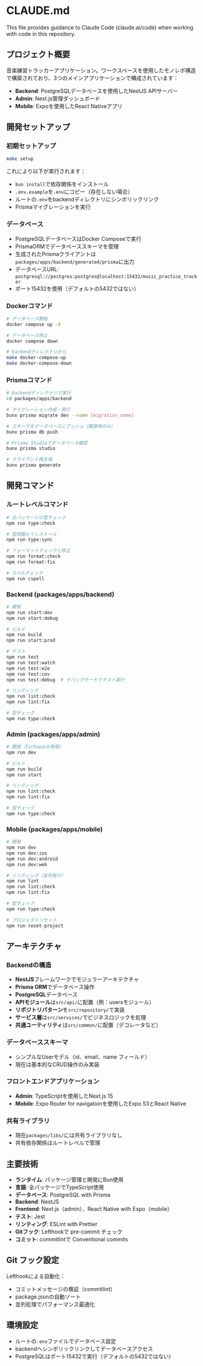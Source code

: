 # CLAUDE.md

This file provides guidance to Claude Code (claude.ai/code) when working with code in this repository.

## プロジェクト概要

音楽練習トラッカーアプリケーション。ワークスペースを使用したモノレポ構造で構築されており、3つのメインアプリケーションで構成されています：

- **Backend**: PostgreSQLデータベースを使用したNestJS APIサーバー
- **Admin**: Next.js管理ダッシュボード
- **Mobile**: Expoを使用したReact Nativeアプリ

## 開発セットアップ

### 初期セットアップ

```bash
make setup
```

これにより以下が実行されます：

- `bun install`で依存関係をインストール
- `.env.example`を`.env`にコピー（存在しない場合）
- ルートの`.env`をbackendディレクトリにシンボリックリンク
- Prismaマイグレーションを実行

### データベース

- PostgreSQLデータベースはDocker Composeで実行
- PrismaORMでデータベーススキーマを管理
- 生成されたPrismaクライアントは`packages/apps/backend/generated/prisma`に出力
- データベースURL: `postgresql://postgres:postgres@localhost:15432/music_practice_tracker`
- ポート15432を使用（デフォルトの5432ではない）

### Dockerコマンド

```bash
# データベース開始
docker compose up -d

# データベース停止
docker compose down

# backendディレクトリから
make docker-compose-up
make docker-compose-down
```

### Prismaコマンド

```bash
# backendディレクトリで実行
cd packages/apps/backend

# マイグレーション作成・実行
bunx prisma migrate dev --name [migration_name]

# スキーマをデータベースにプッシュ（開発時のみ）
bunx prisma db push

# Prisma Studioでデータベース確認
bunx prisma studio

# クライアント再生成
bunx prisma generate
```

## 開発コマンド

### ルートレベルコマンド

```bash
# 全パッケージの型チェック
npm run type:check

# 型同期とインストール
npm run type:sync

# フォーマットチェックと修正
npm run format:check
npm run format:fix

# スペルチェック
npm run cspell
```

### Backend (packages/apps/backend)

```bash
# 開発
npm run start:dev
npm run start:debug

# ビルド
npm run build
npm run start:prod

# テスト
npm run test
npm run test:watch
npm run test:e2e
npm run test:cov
npm run test:debug  # デバッグモードでテスト実行

# リンティング
npm run lint:check
npm run lint:fix

# 型チェック
npm run type:check
```

### Admin (packages/apps/admin)

```bash
# 開発（Turbopack使用）
npm run dev

# ビルド
npm run build
npm run start

# リンティング
npm run lint:check
npm run lint:fix

# 型チェック
npm run type:check
```

### Mobile (packages/apps/mobile)

```bash
# 開発
npm run dev
npm run dev:ios
npm run dev:android
npm run dev:web

# リンティング（並列実行）
npm run lint
npm run lint:check
npm run lint:fix

# 型チェック
npm run type:check

# プロジェクトリセット
npm run reset-project
```

## アーキテクチャ

### Backendの構造

- **NestJS**フレームワークでモジュラーアーキテクチャ
- **Prisma ORM**でデータベース操作
- **PostgreSQL**データベース
- **APIモジュール**は`src/api/`に配置（例：usersモジュール）
- **リポジトリパターン**を`src/repository/`で実装
- **サービス層**は`src/services/`でビジネスロジックを処理
- **共通ユーティリティ**は`src/common/`に配置（デコレータなど）

### データベーススキーマ

- シンプルなUserモデル（id、email、name フィールド）
- 現在は基本的なCRUD操作のみ実装

### フロントエンドアプリケーション

- **Admin**: TypeScriptを使用したNext.js 15
- **Mobile**: Expo Router for navigationを使用したExpo 53とReact Native

### 共有ライブラリ

- 現在`packages/libs/`には共有ライブラリなし
- 共有依存関係はルートレベルで管理

## 主要技術

- **ランタイム**: パッケージ管理と開発にBun使用
- **言語**: 全パッケージでTypeScript使用
- **データベース**: PostgreSQL with Prisma
- **Backend**: NestJS
- **Frontend**: Next.js（admin）、React Native with Expo（mobile）
- **テスト**: Jest
- **リンティング**: ESLint with Prettier
- **Gitフック**: Lefthookで pre-commit チェック
- **コミット**: commitlintで Conventional commits

## Git フック設定

Lefthookによる自動化：

- コミットメッセージの検証（commitlint）
- package.jsonの自動ソート
- 並列処理でパフォーマンス最適化

## 環境設定

- ルートの`.env`ファイルでデータベース設定
- backendへシンボリックリンクしてデータベースアクセス
- PostgreSQLはポート15432で実行（デフォルトの5432ではない）
